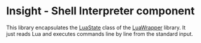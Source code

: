 
# Insight - Shell Interpreter component

This library encapsulates the [LuaState](../LuaWrapper/include/lua/LuaState.hpp) class of the [LuaWrapper](../LuaWrapper) library. It just reads Lua and executes commands line by line from the standard input.